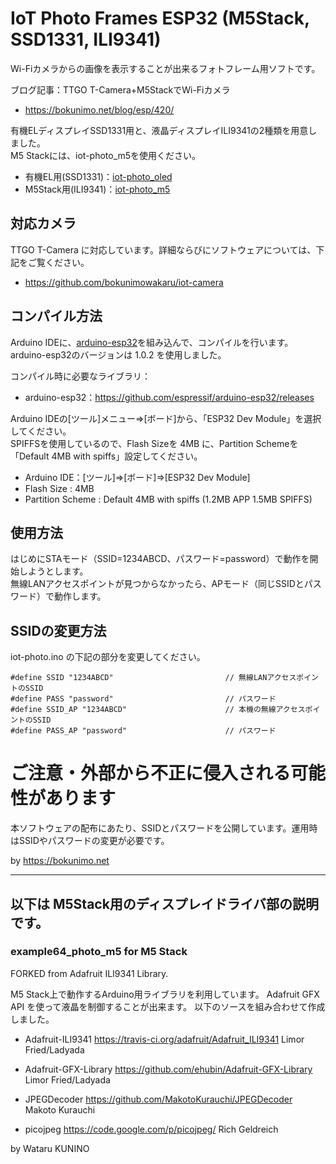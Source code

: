 # IoT Photo Frames ESP32 (M5Stack, SSD1331, ILI9341)

Wi-Fiカメラからの画像を表示することが出来るフォトフレーム用ソフトです。  

ブログ記事：TTGO T-Camera+M5StackでWi-Fiカメラ
* https://bokunimo.net/blog/esp/420/

有機ELディスプレイSSD1331用と、液晶ディスプレイILI9341の2種類を用意しました。  
M5 Stackには、iot-photo_m5を使用ください。

* 有機EL用(SSD1331)：[iot-photo_oled](https://github.com/bokunimowakaru/iot-photo/tree/master/iot-photo_oled)
* M5Stack用(ILI9341)：[iot-photo_m5](https://github.com/bokunimowakaru/iot-photo/tree/master/iot-photo_m5)

## 対応カメラ

TTGO T-Camera に対応しています。詳細ならびにソフトウェアについては、下記をご覧ください。

* https://github.com/bokunimowakaru/iot-camera

## コンパイル方法

Arduino IDEに、[arduino-esp32](https://github.com/espressif/arduino-esp32/releases)を組み込んで、コンパイルを行います。arduino-esp32のバージョンは 1.0.2 を使用しました。  

コンパイル時に必要なライブラリ：  
* arduino-esp32：https://github.com/espressif/arduino-esp32/releases

Arduino IDEの[ツール]メニュー⇒[ボード]から、「ESP32 Dev Module」を選択してください。  
SPIFFSを使用しているので、Flash Sizeを 4MB に、Partition Schemeを「Default 4MB with spiffs」設定してください。  

* Arduino IDE：[ツール]⇒[ボード]⇒[ESP32 Dev Module]
* Flash Size : 4MB
* Partition Scheme : Default 4MB with spiffs (1.2MB APP 1.5MB SPIFFS)

## 使用方法

はじめにSTAモード（SSID=1234ABCD、パスワード=password）で動作を開始しようとします。  
無線LANアクセスポイントが見つからなかったら、APモード（同じSSIDとパスワード）で動作します。  

## SSIDの変更方法

iot-photo.ino の下記の部分を変更してください。  

	#define SSID "1234ABCD" 						// 無線LANアクセスポイントのSSID
	#define PASS "password" 						// パスワード
	#define SSID_AP "1234ABCD"						// 本機の無線アクセスポイントのSSID
	#define PASS_AP "password"						// パスワード


# ご注意・外部から不正に侵入される可能性があります

本ソフトウェアの配布にあたり、SSIDとパスワードを公開しています。運用時はSSIDやパスワードの変更が必要です。  

by <https://bokunimo.net>


--------------------------------------------------------------------------------
以下は M5Stack用のディスプレイドライバ部の説明です。  
--------------------------------------------------------------------------------

### example64_photo_m5 for M5 Stack
FORKED from Adafruit ILI9341 Library.

M5 Stack上で動作するArduino用ライブラリを利用しています。
Adafruit GFX API を使って液晶を制御することが出来ます。
以下のソースを組み合わせて作成しました。

- Adafruit-ILI9341
	https://travis-ci.org/adafruit/Adafruit_ILI9341
	Limor Fried/Ladyada

- Adafruit-GFX-Library
	https://github.com/ehubin/Adafruit-GFX-Library
	Limor Fried/Ladyada

- JPEGDecoder
	https://github.com/MakotoKurauchi/JPEGDecoder
	Makoto Kurauchi

- picojpeg
	https://code.google.com/p/picojpeg/
	Rich Geldreich

by Wataru KUNINO
